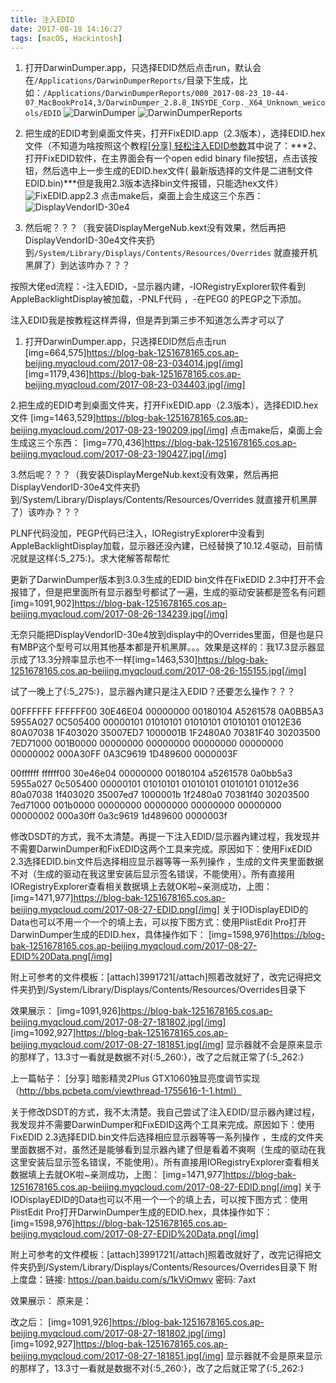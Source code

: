 ```yaml
---
title: 注入EDID
date: 2017-08-18 14:16:27
tags: [macOS, Hackintosh]
---
```


1. 打开DarwinDumper.app，只选择EDID然后点击run，默认会在`/Applications/DarwinDumperReports/`目录下生成，比如：`/Applications/DarwinDumperReports/000_2017-08-23_10-44-07_MacBookPro14,3/DarwinDumper_2.8.8_INSYDE_Corp._X64_Unknown_weicools/EDID`
    ![DarwinDumper](https://blog-bak-1251678165.cos.ap-beijing.myqcloud.com/2017-08-23-034014.jpg)
    ![DarwinDumperReports](https://blog-bak-1251678165.cos.ap-beijing.myqcloud.com/2017-08-23-034403.jpg)
<!--more-->
2. 把生成的EDID考到桌面文件夹，打开FixEDID.app（2.3版本），选择EDID.hex文件（不知道为啥按照这个教程[[分享] 轻松注入EDID参数](http://bbs.pcbeta.com/viewthread-1473634-1-1.html)其中说了：***2、打开FixEDID软件，在主界面会有一个open edid binary file按钮，点击该按钮，然后选中上一步生成的EDID.hex文件( 最新版选择的文件是二进制文件EDID.bin)***但是我用2.3版本选择bin文件报错，只能选hex文件）
    ![FixEDID.app2.3](https://blog-bak-1251678165.cos.ap-beijing.myqcloud.com/2017-08-23-190209.jpg)
    点击make后，桌面上会生成这三个东西：
    ![DisplayVendorID-30e4](https://blog-bak-1251678165.cos.ap-beijing.myqcloud.com/2017-08-23-190427.jpg)

3. 然后呢？？？（我安装DisplayMergeNub.kext没有效果，然后再把DisplayVendorID-30e4文件夹扔到`/System/Library/Displays/Contents/Resources/Overrides` 就直接开机黑屏了）到达该咋办？？？


按照大佬ed流程：-注入EDID，-显示器内建，-IORegistryExplorer软件看到AppleBacklightDisplay被加载，-PNLF代码 ，-在PEG0 的PEGP之下添加。

注入EDID我是按教程这样弄得，但是弄到第三步不知道怎么弄才可以了
1. 打开DarwinDumper.app，只选择EDID然后点击run
[img=664,575]https://blog-bak-1251678165.cos.ap-beijing.myqcloud.com/2017-08-23-034014.jpg[/img]
[img=1179,436]https://blog-bak-1251678165.cos.ap-beijing.myqcloud.com/2017-08-23-034403.jpg[/img]

2.把生成的EDID考到桌面文件夹，打开FixEDID.app（2.3版本），选择EDID.hex文件
[img=1463,529]https://blog-bak-1251678165.cos.ap-beijing.myqcloud.com/2017-08-23-190209.jpg[/img]
点击make后，桌面上会生成这三个东西：
[img=770,436]https://blog-bak-1251678165.cos.ap-beijing.myqcloud.com/2017-08-23-190427.jpg[/img]

3.然后呢？？？（我安装DisplayMergeNub.kext没有效果，然后再把DisplayVendorID-30e4文件夹扔到/System/Library/Displays/Contents/Resources/Overrides 就直接开机黑屏了）该咋办？？？

PLNF代码没加，PEGP代码已注入，IORegistryExplorer中没看到AppleBacklightDisplay加载，显示器还没內建，已经替换了10.12.4驱动，目前情况就是这样{:5_275:}。求大佬解答帮帮忙



更新了DarwinDumper版本到3.0.3生成的EDID bin文件在FixEDID 2.3中打开不会报错了，但是把里面所有显示器型号都试了一遍，生成的驱动安装都是签名有问题[img=1091,902]https://blog-bak-1251678165.cos.ap-beijing.myqcloud.com/2017-08-26-134239.jpg[/img]

无奈只能把DisplayVendorID-30e4放到display中的Overrides里面，但是也是只有MBP这个型号可以用其他基本都是开机黑屏。。。效果是这样的：我17.3显示器显示成了13.3分辨率显示也不一样[img=1463,530]https://blog-bak-1251678165.cos.ap-beijing.myqcloud.com/2017-08-26-155155.jpg[/img]

试了一晚上了{:5_275:}，显示器內建只是注入EDID？还要怎么操作？？？





00FFFFFF FFFFFF00 30E46E04 00000000 00180104 A5261578 0A0BB5A3 5955A027 0C505400 00000101 01010101 01010101 01010101 01012E36 80A07038 1F403020 35007ED7 1000001B 1F2480A0 70381F40 30203500 7ED71000 001B0000 00000000 00000000 00000000 00000000 00000002 000A30FF 0A3C9619 1D489600 0000003F 

00ffffff ffffff00 30e46e04 00000000 00180104 a5261578 0a0bb5a3 5955a027 0c505400 00000101 01010101 01010101 01010101 01012e36 80a07038 1f403020 35007ed7 1000001b 1f2480a0 70381f40 30203500 7ed71000 001b0000 00000000 00000000 00000000 00000000 00000002 000a30ff 0a3c9619 1d489600 0000003f

修改DSDT的方式，我不太清楚。再提一下注入EDID/显示器內建过程，我发现并不需要DarwinDumper和FixEDID这两个工具来完成。原因如下：使用FixEDID 2.3选择EDID.bin文件后选择相应显示器等等一系列操作 ，生成的文件夹里面数据不对（生成的驱动在我这里安装后显示签名错误，不能使用）。所有直接用IORegistryExplorer查看相关数据填上去就OK啦~亲测成功，上图：
[img=1471,977]https://blog-bak-1251678165.cos.ap-beijing.myqcloud.com/2017-08-27-EDID.png[/img]
关于IODisplayEDID的Data也可以不用一个一个的填上去，可以按下图方式：使用PlistEdit Pro打开DarwinDumper生成的EDID.hex，具体操作如下：
[img=1598,976]https://blog-bak-1251678165.cos.ap-beijing.myqcloud.com/2017-08-27-EDID%20Data.png[/img]

附上可参考的文件模板：[attach]3991721[/attach]照着改就好了，改完记得把文件夹扔到/System/Library/Displays/Contents/Resources/Overrides目录下

效果展示：
[img=1091,926]https://blog-bak-1251678165.cos.ap-beijing.myqcloud.com/2017-08-27-181802.jpg[/img]
[img=1092,927]https://blog-bak-1251678165.cos.ap-beijing.myqcloud.com/2017-08-27-181851.jpg[/img]
显示器就不会是原来显示的那样了，13.3寸一看就是数据不对{:5_260:}，改了之后就正常了{:5_262:}



上一篇帖子：
[分享] 暗影精灵2Plus GTX1060独显亮度调节实现（http://bbs.pcbeta.com/viewthread-1755616-1-1.html）

关于修改DSDT的方式，我不太清楚。我自己尝试了注入EDID/显示器內建过程，我发现并不需要DarwinDumper和FixEDID这两个工具来完成。原因如下：使用FixEDID 2.3选择EDID.bin文件后选择相应显示器等等一系列操作 ，生成的文件夹里面数据不对，虽然还是能够看到显示器內建了但是看着不爽啊（生成的驱动在我这里安装后显示签名错误，不能使用）。所有直接用IORegistryExplorer查看相关数据填上去就OK啦~亲测成功，上图：
[img=1471,977]https://blog-bak-1251678165.cos.ap-beijing.myqcloud.com/2017-08-27-EDID.png[/img]
关于IODisplayEDID的Data也可以不用一个一个的填上去，可以按下图方式：使用PlistEdit Pro打开DarwinDumper生成的EDID.hex，具体操作如下：
[img=1598,976]https://blog-bak-1251678165.cos.ap-beijing.myqcloud.com/2017-08-27-EDID%20Data.png[/img]

附上可参考的文件模板：[attach]3991721[/attach]照着改就好了，改完记得把文件夹扔到/System/Library/Displays/Contents/Resources/Overrides目录下
附上度盘：链接: https://pan.baidu.com/s/1kViOmwv 密码: 7axt

效果展示：
原来是：

改之后：
[img=1091,926]https://blog-bak-1251678165.cos.ap-beijing.myqcloud.com/2017-08-27-181802.jpg[/img]
[img=1092,927]https://blog-bak-1251678165.cos.ap-beijing.myqcloud.com/2017-08-27-181851.jpg[/img]
显示器就不会是原来显示的那样了，13.3寸一看就是数据不对{:5_260:}，改了之后就正常了{:5_262:}

